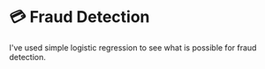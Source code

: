 # 💳 Fraud Detection

I've used simple logistic regression to see what is possible for fraud detection.


